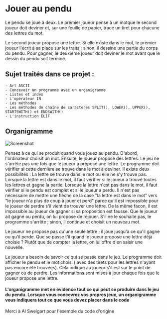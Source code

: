 # Jouer au pendu

Le pendu se joue à deux. Le premier joueur pense à un motque le second joueur doit deviner
et, sur une feuille de papier, trace un tiret pour chacune des lettres du mot.

Le second joueur propose une lettre. Si elle existe dans le mot, le premier joueur l'écrit à sa place sur les traits ;
sinon, il dessine une partie du corps du pendu. Pour gagner, le deuxieme joueur doit deviner le mot avant que le dessin du pendu soit terminé.

## Sujet traités dans ce projet :
    - Art ASCII
    - Concevoir un programme avec un organigramme
    - Listes et index
    - L'opérateur IN
    - Les méthodes
    - Les méthodes de chaîne de caracteres SPLIT(), LOWER(), UPPER(), STARTSWITH() et ENDSWITH()
    - L'instruction ELIF
    
## Organigramme

![Screenshot](IMG_2426.png)

Pensez à ce qui se produit quand vous jouez au pendu. D'abord, l'ordinateur choisit un mot. Ensuite, le joueur propose des lettres.
Le jeu ne s'arrête pas une fois que le joueur a proposé une lettre. Le programme doit vérifier si cette dernière se trouve dans le mot à deviner.
Il existe deux possibilités : La lettre se trouve dans le mot ou elle ne s'y trouve pas.
Lorsque la lettre est dans le mot, il faut vérifier si le joueur a trouvé toutes les lettres et gagne la partie.
Lorsque la lettre n'est pas dans le mot, il faut vérifier si le pendu est complet et si le joueur a perdu.
Il n'est pas nécessaire de mettre une flèche de la case "la lettre est dans le mot" vers "le joueur n'a plus de coup à jouer et perd"
parce qu'il est impossible pour le joueur de perdre s'il vient de trouver une lettre.
De la même facon, il est impossible au joueur de gagner si sa proposition est fausse.
Que le joueur ait gagné ou perdu, on lui propose de rejouer. S'il ne le souhaite pas, le programme s'arrête ; sinon, il continue et choisit un nouveau mot.

Le joueur ne propose pas qu'une seule lettre ; il joue jusqu'à ce qu'il gagne ou qu'il perde. 
Que se passe t'il quand le joueur propose une lettre déjà choisie ? Plutôt que de compter la lettre, on lui offre d'en saisir une nouvelle.

Le joueur a besoin de savoir ce qui se passe dans le jeu. Le programme doit afficher le pendu et le mot choisi ( avec des tirets pour les lettres n'ayant pas encore été trouvées).
Cela indique au joueur s'il est sur le point de gagner ou de perdre.
Les informations sont mises à jour chaque fois que le joueur propose une lettre.

#### L'organigramme met en évidence tout ce qui peut se produire dans le jeu du pendu. Lorsque vous concevrez vos propres jeux, un organigramme vous indiquera tout ce que vous devez placer dans le code

Merci à Al Sweigart pour l'exemple du code d'origine 